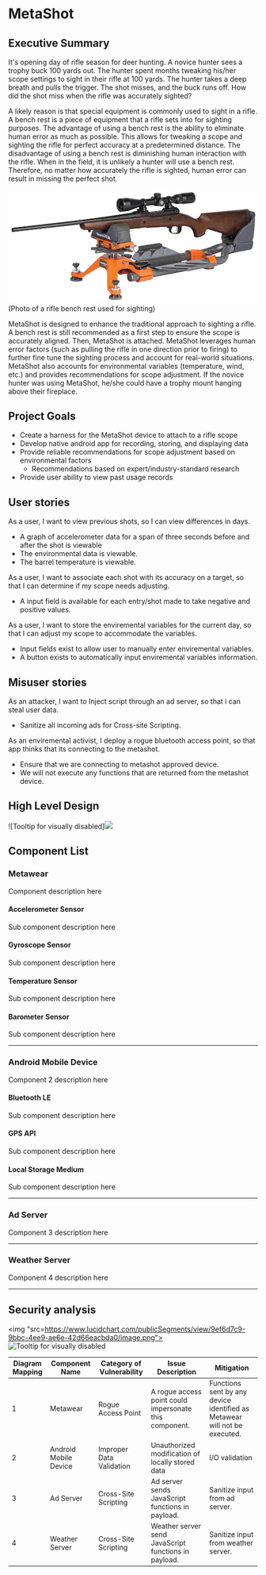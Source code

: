 # MetaShot

## Executive Summary
It's opening day of rifle season for deer hunting. A novice hunter sees a trophy buck 100 yards out. The hunter spent months tweaking his/her scope settings to sight in their rifle at 100 yards. The hunter takes a deep breath and pulls the trigger. The shot misses, and the buck runs off. How did the shot miss when the rifle was accurately sighted?

A likely reason is that special equipment is commonly used to sight in a rifle. A bench rest is a piece of equipment that a rifle sets into for sighting purposes. The advantage of using a bench rest is the ability to eliminate human error as much as possible. This allows for tweaking a scope and sighting the rifle for perfect accuracy at a predetermined distance. The disadvantage of using a bench rest is diminishing human interaction with the rifle. When in the field, it is unlikely a hunter will use a bench rest. Therefore, no matter how accurately the rifle is sighted, human error can result in missing the perfect shot.

<img src="./misc/img/zeroing-in_1_rest.jpg">(Photo of a rifle bench rest used for sighting)

MetaShot is designed to enhance the traditional approach to sighting a rifle. A bench rest is still recommended as a first step to ensure the scope is accurately aligned. Then, MetaShot is attached. MetaShot leverages human error factors (such as pulling the rifle in one direction prior to firing) to further fine tune the sighting process and account for real-world situations. MetaShot also accounts for environmental variables (temperature, wind, etc.) and provides recommendations for scope adjustment. If the novice hunter was using MetaShot, he/she could have a trophy mount hanging above their fireplace.

## Project Goals
* Create a harness for the MetaShot device to attach to a rifle scope
* Develop native android app for recording, storing, and displaying data
* Provide reliable recommendations for scope adjustment based on environmental factors
  - Recommendations based on expert/industry-standard research
* Provide user ability to view past usage records

## User stories


As a user, I want to view previous shots, so I can view differences in days.
* A graph of accelerometer data for a span of three seconds before and after the shot is viewable
* The environmental data is viewable.
* The barrel temperature is viewable.

As a user, I want to associate each shot with its accuracy on a target, so that I can determine if my scope needs adjusting.
* A input field is available for each entry/shot made to take negative and positive values.

As a user, I want to store the enviremental variables for the current day, so that I can adjust my scope to accommodate the variables.
* Input fields exist to allow user to manually enter enviremental variables.
* A button exists to automatically input enviremental variables information.

## Misuser stories
As an attacker, I want to Inject script through an ad server, so that i can steal user data.
* Sanitize all incoming ads for Cross-site Scripting.

As an enviremental activist, I deploy a rogue bluetooth access point, so that app thinks that its connecting to the metashot.
* Ensure that we are connecting to metashot approved device.
* We will not execute any functions that are returned from the metashot device.

## High Level Design
![Tooltip for visually disabled]<img src="https://www.lucidchart.com/publicSegments/view/f299fef4-df7a-4128-8ee8-1a863f3d3661/image.png">

## Component List
### Metawear
Component description here

#### Accelerometer Sensor
Sub component description here

#### Gyroscope Sensor
Sub component description here

#### Temperature Sensor
Sub component description here

#### Barometer Sensor
Sub component description here

---

### Android Mobile Device
Component 2 description here

#### Bluetooth LE
Sub component description here

#### GPS API
Sub component description here

#### Local Storage Medium
Sub component description here

---

### Ad Server
Component 3 description here

---

### Weather Server
Component 4 description here

---

## Security analysis
<img "src=https://www.lucidchart.com/publicSegments/view/9ef6d7c9-9bbc-4ee9-ae6e-42d66eacbda0/image.png">
![Tooltip for visually disabled](./path-to-image-file.imgextension)

| Diagram Mapping | Component Name | Category of Vulnerability | Issue Description | Mitigation |
|--------|----------------|---------------------------------|-------------------|------------|
| 1 |  Metawear | Rogue Access Point | A rogue access point could impersonate this component. | Functions sent by any device identified as Metawear will not be executed. |
| 2 | Android Mobile Device | Improper Data Validation | Unauthorized modification of locally stored data | I/O validation |
| 3 | Ad Server | Cross-Site Scripting | Ad server sends JavaScript functions in payload. | Sanitize input from ad server. |
| 4 | Weather Server | Cross-Site Scripting | Weather server send JavaScript functions in payload. | Sanitize input from weather server. |
